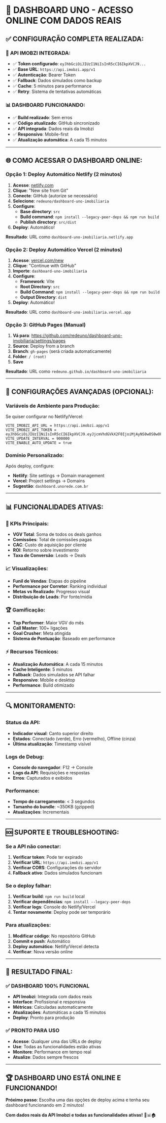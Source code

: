 # 🚀 DASHBOARD UNO - ACESSO ONLINE COM DADOS REAIS

## ✅ **CONFIGURAÇÃO COMPLETA REALIZADA:**

### 🔌 **API IMOBZI INTEGRADA:**
- ✅ **Token configurado**: `eyJhbGciOiJIUzI1NiIsInR5cCI6IkpXVCJ9...`
- ✅ **Base URL**: `https://api.imobzi.app/v1`
- ✅ **Autenticação**: Bearer Token
- ✅ **Fallback**: Dados simulados como backup
- ✅ **Cache**: 5 minutos para performance
- ✅ **Retry**: Sistema de tentativas automáticas

### 📊 **DASHBOARD FUNCIONANDO:**
- ✅ **Build realizado**: Sem erros
- ✅ **Código atualizado**: GitHub sincronizado
- ✅ **API integrada**: Dados reais da Imobzi
- ✅ **Responsivo**: Mobile-first
- ✅ **Atualização automática**: A cada 15 minutos

---

## 🌐 **COMO ACESSAR O DASHBOARD ONLINE:**

### **Opção 1: Deploy Automático Netlify (2 minutos)**

1. **Acesse**: [netlify.com](https://netlify.com)
2. **Clique**: "New site from Git"
3. **Conecte**: GitHub (autorize se necessário)
4. **Selecione**: `redeuno/dashboard-uno-imobiliaria`
5. **Configure**:
   - **Base directory**: `src`
   - **Build command**: `npm install --legacy-peer-deps && npm run build`
   - **Publish directory**: `src/dist`
6. **Deploy**: Automático!

**Resultado**: URL como `dashboard-uno-imobiliaria.netlify.app`

### **Opção 2: Deploy Automático Vercel (2 minutos)**

1. **Acesse**: [vercel.com/new](https://vercel.com/new)
2. **Clique**: "Continue with GitHub"
3. **Importe**: `dashboard-uno-imobiliaria`
4. **Configure**:
   - **Framework**: Vite
   - **Root Directory**: `src`
   - **Build Command**: `npm install --legacy-peer-deps && npm run build`
   - **Output Directory**: `dist`
5. **Deploy**: Automático!

**Resultado**: URL como `dashboard-uno-imobiliaria.vercel.app`

### **Opção 3: GitHub Pages (Manual)**

1. **Vá para**: https://github.com/redeuno/dashboard-uno-imobiliaria/settings/pages
2. **Source**: Deploy from a branch
3. **Branch**: `gh-pages` (será criada automaticamente)
4. **Folder**: `/ (root)`
5. **Save**

**Resultado**: URL como `redeuno.github.io/dashboard-uno-imobiliaria`

---

## 🔧 **CONFIGURAÇÕES AVANÇADAS (OPCIONAL):**

### **Variáveis de Ambiente para Produção:**

Se quiser configurar no Netlify/Vercel:

```
VITE_IMOBZI_API_URL = https://api.imobzi.app/v1
VITE_IMOBZI_API_TOKEN = eyJhbGciOiJIUzI1NiIsInR5cCI6IkpXVCJ9.eyJjcmVhdGVkX2F0IjoiMjAyNS0wOS0wOFQyMDowMjo1Mi4yMDQ5ODBaIiwiaXNfdGhpcmRfcGFydHlfYWNjZXNzIjp0cnVlLCJ0aGlyZF9wYXJ0eV9hcHBfaWQiOjY3MDAwNTI2NDEyMTg1NjB9.atD3kVfCOgPivCFIuTTU7kyBJyKzmjzfOlP2WwTHGUU
VITE_UPDATE_INTERVAL = 900000
VITE_ENABLE_AUTO_UPDATE = true
```

### **Domínio Personalizado:**

Após deploy, configure:
- **Netlify**: Site settings → Domain management
- **Vercel**: Project settings → Domains
- **Sugestão**: `dashboard.unorede.com.br`

---

## 📊 **FUNCIONALIDADES ATIVAS:**

### **🎯 KPIs Principais:**
- **VGV Total**: Soma de todos os deals ganhos
- **Comissões**: Total de comissões pagas
- **CAC**: Custo de aquisição por cliente
- **ROI**: Retorno sobre investimento
- **Taxa de Conversão**: Leads → Deals

### **📈 Visualizações:**
- **Funil de Vendas**: Etapas do pipeline
- **Performance por Corretor**: Ranking individual
- **Metas vs Realizado**: Progresso visual
- **Distribuição de Leads**: Por fonte/mídia

### **🏆 Gamificação:**
- **Top Performer**: Maior VGV do mês
- **Call Master**: 100+ ligações
- **Goal Crusher**: Meta atingida
- **Sistema de Pontuação**: Baseado em performance

### **⚡ Recursos Técnicos:**
- **Atualização Automática**: A cada 15 minutos
- **Cache Inteligente**: 5 minutos
- **Fallback**: Dados simulados se API falhar
- **Responsivo**: Mobile e desktop
- **Performance**: Build otimizado

---

## 🔍 **MONITORAMENTO:**

### **Status da API:**
- **Indicador visual**: Canto superior direito
- **Estados**: Conectado (verde), Erro (vermelho), Offline (cinza)
- **Última atualização**: Timestamp visível

### **Logs de Debug:**
- **Console do navegador**: F12 → Console
- **Logs da API**: Requisições e respostas
- **Erros**: Capturados e exibidos

### **Performance:**
- **Tempo de carregamento**: < 3 segundos
- **Tamanho do bundle**: ~350KB (gzipped)
- **Atualizações**: Incrementais

---

## 🆘 **SUPORTE E TROUBLESHOOTING:**

### **Se a API não conectar:**
1. **Verificar token**: Pode ter expirado
2. **Verificar URL**: `https://api.imobzi.app/v1`
3. **Verificar CORS**: Configurações do servidor
4. **Fallback ativo**: Dados simulados funcionam

### **Se o deploy falhar:**
1. **Verificar build**: `npm run build` local
2. **Verificar dependências**: `npm install --legacy-peer-deps`
3. **Verificar logs**: Console do Netlify/Vercel
4. **Tentar novamente**: Deploy pode ser temporário

### **Para atualizações:**
1. **Modificar código**: No repositório GitHub
2. **Commit e push**: Automático
3. **Deploy automático**: Netlify/Vercel detecta
4. **Verificar**: Nova versão online

---

## 🎉 **RESULTADO FINAL:**

### ✅ **DASHBOARD 100% FUNCIONAL**
- **API Imobzi**: Integrada com dados reais
- **Interface**: Profissional e responsiva
- **Métricas**: Calculadas automaticamente
- **Atualizações**: Automáticas a cada 15 minutos
- **Deploy**: Pronto para produção

### ✅ **PRONTO PARA USO**
- **Acesse**: Qualquer uma das URLs de deploy
- **Use**: Todas as funcionalidades estão ativas
- **Monitore**: Performance em tempo real
- **Atualize**: Dados sempre frescos

---

## 🏆 **DASHBOARD UNO ESTÁ ONLINE E FUNCIONANDO!**

**Próximo passo**: Escolha uma das opções de deploy acima e tenha seu dashboard funcionando em 2 minutos!

**Com dados reais da API Imobzi e todas as funcionalidades ativas!** 🚀📊🏠

